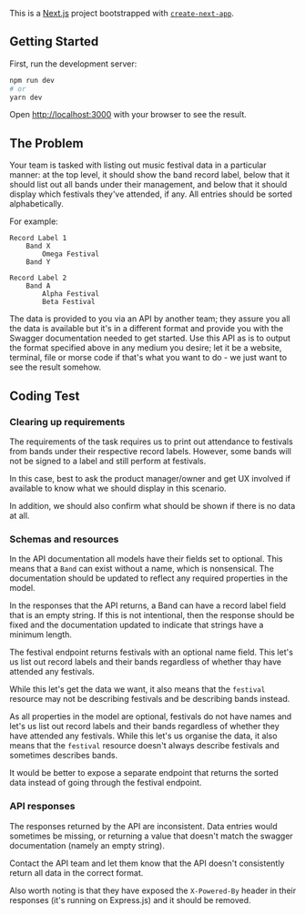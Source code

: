 This is a [Next.js](https://nextjs.org/) project bootstrapped with [`create-next-app`](https://github.com/vercel/next.js/tree/canary/packages/create-next-app).

## Getting Started

First, run the development server:

```bash
npm run dev
# or
yarn dev
```

Open [http://localhost:3000](http://localhost:3000) with your browser to see the result.

## The Problem
Your team is tasked with listing out music festival data in a particular manner: at the top level, it should show the band record label, below that it should list out all bands under their management, and below that it should display which festivals they've attended, if any. All entries should be sorted alphabetically.

For example:
```
Record Label 1
    Band X
        Omega Festival
    Band Y

Record Label 2
    Band A
        Alpha Festival
        Beta Festival
```

The data is provided to you via an API by another team; they assure you all the data is available but it's in a different format and provide you with the Swagger documentation needed to get started.
Use this API as is to output the format specified above in any medium you desire; let it be a website, terminal, file or morse code if that's what you want to do - we just want to see the result somehow.

## Coding Test
### Clearing up requirements
The requirements of the task requires us to print out attendance to festivals from bands under their respective record labels.
However, some bands will not be signed to a label and still perform at festivals.

In this case, best to ask the product manager/owner and get UX involved if available to know what we should display in this scenario. 

In addition, we should also confirm what should be shown if there is no data at all.

### Schemas and resources
In the API documentation all models have their fields set to optional. This means that a `Band` can exist without a name, which is nonsensical. The documentation should be updated to reflect any required properties in the model.

In the responses that the API returns, a Band can have a record label field that is an empty string. If this is not intentional, then the response should be fixed and the documentation updated to indicate that strings have a minimum length.

The festival endpoint returns festivals with an optional name field. This let's us list out record labels and their bands regardless of whether thay have attended any festivals.

While this let's get the data we want, it also means that the `festival` resource may not be describing festivals and be describing bands instead.

As all properties in the model are optional, festivals do not have names and let's us list out record labels and their bands regardless of whether they have attended any festivals.
While this let's us organise the data, it also means that the `festival` resource doesn't always describe festivals and sometimes describes bands.

It would be better to expose a separate endpoint that returns the sorted data instead of going through the festival endpoint.

### API responses
The responses returned by the API are inconsistent. Data entries would sometimes be missing, or returning a value that doesn't match the swagger documentation (namely an empty string).

Contact the API team and let them know that the API doesn't consistently return all data in the correct format.

Also worth noting is that they have exposed the `X-Powered-By` header in their responses (it's running on Express.js) and it should be removed.

